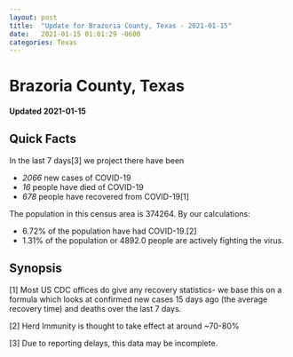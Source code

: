 ```yaml
---
layout: post
title:  "Update for Brazoria County, Texas - 2021-01-15"
date:   2021-01-15 01:01:29 -0600
categories: Texas
---
```


# Brazoria County, Texas
#### Updated 2021-01-15

## Quick Facts

In the last 7 days[3] we project there have been
- *2066* new cases of COVID-19
- *16* people have died of COVID-19
- *678* people have recovered from COVID-19[1]

The population in this census area is 374264. By our calculations:
- 6.72% of the population have had COVID-19.[2]
- 1.31% of the population or 4892.0 people are actively fighting the virus.

## Synopsis




[1] Most US CDC offices do give any recovery statistics- we base this on a formula which looks at confirmed new cases
15 days ago (the average recovery time) and deaths over the last 7 days.

[2] Herd Immunity is thought to take effect at around ~70-80%

[3] Due to reporting delays, this data may be incomplete.
 
    